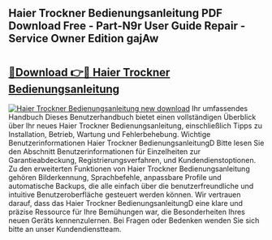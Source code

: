 ## Haier Trockner Bedienungsanleitung PDF Download Free - Part-N9r User Guide Repair - Service Owner Edition gajAw

# <h2><a href="http://df1sty.blite.top/?on=Haier+Trockner+Bedienungsanleitung">🔗Download 👉🔴 Haier Trockner Bedienungsanleitung</a></h2>

[![Haier Trockner Bedienungsanleitung new download](https://i.imgur.com/lujVjoI.png)](http://df1sty.blite.top/?on=Haier+Trockner+Bedienungsanleitung)
Ihr umfassendes Handbuch Dieses Benutzerhandbuch bietet einen vollständigen Überblick über Ihr neues Haier Trockner Bedienungsanleitung, einschließlich Tipps zu Installation, Betrieb, Wartung und Fehlerbehebung. Wichtige Benutzerinformationen Haier Trockner BedienungsanleitungD Bitte lesen Sie den Abschnitt Benutzerinformationen für Einzelheiten zur Garantieabdeckung, Registrierungsverfahren, und Kundendienstoptionen. Zu den erweiterten Funktionen von Haier Trockner Bedienungsanleitung gehören Bilderkennung, Sprachbefehle, anpassbare Profile und automatische Backups, die alle einfach über die benutzerfreundliche und intuitive Benutzeroberfläche gesteuert werden können. Wir vertrauen darauf, dass das Haier Trockner BedienungsanleitungD eine klare und präzise Ressource für Ihre Bemühungen war, die Besonderheiten Ihres neuen Geräts kennenzulernen. Bei Fragen oder Bedenken wenden Sie sich bitte an unser Kundendienstteam.
